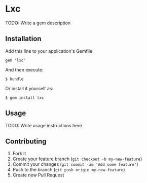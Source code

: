 # Lxc

TODO: Write a gem description

## Installation

Add this line to your application's Gemfile:

    gem 'lxc'

And then execute:

    $ bundle

Or install it yourself as:

    $ gem install lxc

## Usage

TODO: Write usage instructions here

## Contributing

1. Fork it
2. Create your feature branch (`git checkout -b my-new-feature`)
3. Commit your changes (`git commit -am 'Add some feature'`)
4. Push to the branch (`git push origin my-new-feature`)
5. Create new Pull Request
